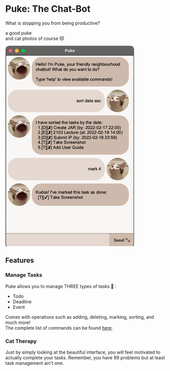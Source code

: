 # Puke: The Chat-Bot
What is stopping you from being productive?

a good puke  
and cat photos of course :heart_eyes_cat:

![Puke Screenshot](docs/Ui.png)

## Features

### Manage Tasks

Puke allows you to manage THREE types of tasks :raised_hands: :
- Todo
- Deadline
- Event

Comes with operations such as adding, deleting, marking, sorting, and much more!  
The complete list of commands can be found [here](https://likeabowx.github.io/ip/).

### Cat Therapy

Just by simply looking at the beautiful interface, you will feel motivated to actually complete your tasks. Remember, you have 99 problems but at least task management ain't one.
